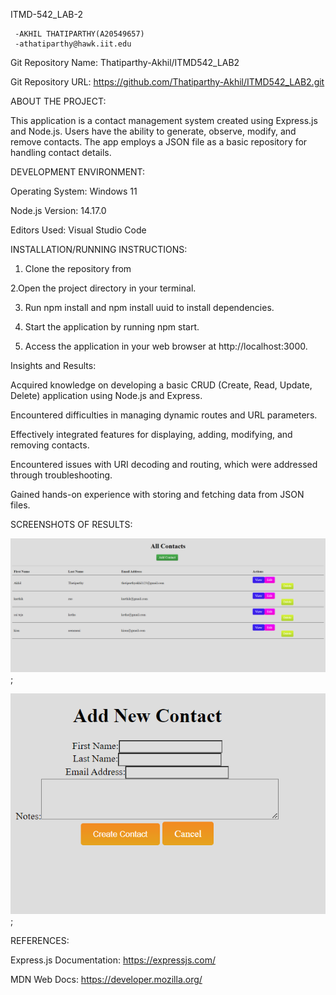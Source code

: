   ITMD-542_LAB-2


     -AKHIL THATIPARTHY(A20549657)
     -athatiparthy@hawk.iit.edu


Git Repository Name: Thatiparthy-Akhil/ITMD542_LAB2


Git Repository URL:  https://github.com/Thatiparthy-Akhil/ITMD542_LAB2.git

                                                                        
 ABOUT THE PROJECT:


This application is a contact management system created using Express.js and Node.js. Users have the ability to generate, observe, modify, and remove contacts. The app employs a JSON file as a basic repository for handling contact details.

DEVELOPMENT ENVIRONMENT:


Operating System: Windows 11  

Node.js Version: 14.17.0


Editors Used: Visual Studio Code 

                                                                     
INSTALLATION/RUNNING INSTRUCTIONS:

  1. Clone the repository from  

  2.Open the project directory in your terminal.

  3. Run npm install and npm install uuid to install dependencies.  

  4. Start the application by running npm start.

  5. Access the application in your web browser at  http://localhost:3000.     

                                                              
  Insights and Results:                                                             

 Acquired knowledge on developing a basic CRUD (Create, Read, Update, Delete) application using Node.js and Express.

Encountered difficulties in managing dynamic routes and URL parameters.

Effectively integrated features for displaying, adding, modifying, and removing contacts.

Encountered issues with URI decoding and routing, which were addressed through troubleshooting.

Gained hands-on experience with storing and fetching data from JSON files.

                                                     
SCREENSHOTS OF RESULTS: 

![Alt text](<Screenshot 2024-02-18 220327-1.png>);

![alt text](<Screenshot 2024-02-18 220344.png>);




                                                                     

REFERENCES:


Express.js Documentation: https://expressjs.com/  

                                                                         
MDN Web Docs: https://developer.mozilla.org/                                                              
                                                               